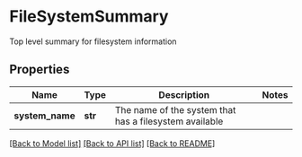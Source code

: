 # FileSystemSummary

Top level summary for filesystem information
## Properties
Name | Type | Description | Notes
------------ | ------------- | ------------- | -------------
**system_name** | **str** | The name of the system that has a filesystem available | 

[[Back to Model list]](../README.md#documentation-for-models) [[Back to API list]](../README.md#documentation-for-api-endpoints) [[Back to README]](../README.md)


